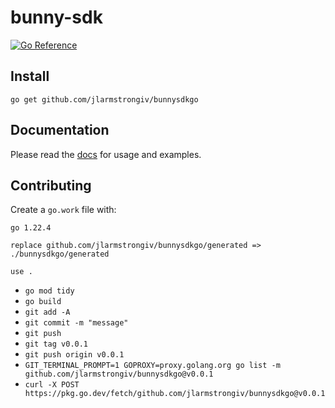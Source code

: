 # bunny-sdk

[![Go Reference](https://pkg.go.dev/badge/github.com/jlarmstrongiv/bunnysdkgo.svg)](https://pkg.go.dev/github.com/jlarmstrongiv/bunnysdkgo)

## Install

```shell
go get github.com/jlarmstrongiv/bunnysdkgo
```

## Documentation

Please read the [docs](https://bunny-launcher.com/bunny-sdk/go) for usage and examples.

## Contributing

Create a `go.work` file with:

```go.work
go 1.22.4

replace github.com/jlarmstrongiv/bunnysdkgo/generated => ./bunnysdkgo/generated

use .
```

<!-- GIT_TERMINAL_PROMPT https://stackoverflow.com/a/38237165 -->
<!-- update website https://stackoverflow.com/a/61974058 -->
<!-- request a manual website update at https://pkg.go.dev/github.com/jlarmstrongiv/bunnysdkgo@v0.0.1 -->

- `go mod tidy`
- `go build`
- `git add -A`
- `git commit -m "message"`
- `git push`
- `git tag v0.0.1`
- `git push origin v0.0.1`
- `GIT_TERMINAL_PROMPT=1 GOPROXY=proxy.golang.org go list -m github.com/jlarmstrongiv/bunnysdkgo@v0.0.1`
- `curl -X POST https://pkg.go.dev/fetch/github.com/jlarmstrongiv/bunnysdkgo@v0.0.1`
